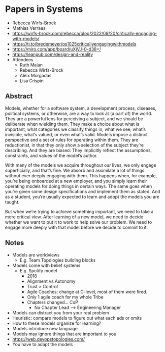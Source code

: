 # Papers in Systems

- Rebecca Wirfs-Brock
- Mathias Verraes 
- https://wirfs-brock.com/rebecca/blog/2022/09/20/critically-engaging-with-models/
- https://ti.to/bredemeyer/ps1025criticallyengagingwithmodels
- https://miro.com/app/board/uXjVJ-0-d38=/
- https://leanpub.com/design-and-reality
- Attendees
    - Ruth Malan
    - Rebecca Wirfs-Brock
    - Aleix Morgadas
    - Lisa Crispin

## Abstract

 Models, whether for a software system, a development process, diseases, political systems, or otherwise, are a way to look at (a part of) the world. They are a powerful lens for perceiving a subject, and we should be deliberate when wielding them. They make a choice about what is important, what categories we classify things in, what we see, what’s invisible, what’s valued, or even what’s valid. Models impose a distinct perspective and a set of rules for operating within them. They are reductionist, in that they only show a selection of the subject they’re describing. And they are biased: They implicitly reflect the assumptions, constraints, and values of the model’s author. 

 With many of the models we acquire throughout our lives, we only engage superficially, and that’s fine. We absorb and assimilate a lot of things without ever deeply engaging with them. This happens when, for example, you’re being onboarded at a new employer, and you simply learn their operating models for doing things in certain ways. The same goes when you’re given some design specifications and implement them as stated. And as a student, you’re usually expected to learn and adopt the models you are taught. 

 But when we’re trying to achieve something important, we need to take a more critical view. After learning of a new model, we need to decide whether we want to put it to work to help solve our problem. We need to engage more deeply with that model before we decide to commit to it.

 ## Notes
 - Models are worldviews
    - E.g. Team Topologies building blocks
  - Models come with belief systems
    - E.g. Spotify model
        - 2018
        - Alignment vs Autonomy
        - Trust > Control
        - Agile Coaches: change at C-level, most of them were fired.
        - Only 1 agile coach for my whole Tribe
        - Chapters changed... CoP
            - No Chapter Lead --> Engineering Manager
- Models can distract you from your real problem
- Heuristic: compare models to figure out what each ads or omits
- How to these models organize for learning?
- Models introduce new language
- Models may ignore things that are important to you
- https://web.devopstopologies.com/
- You have to adapt the models